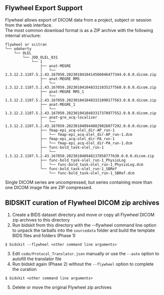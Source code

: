 ## Flywheel Export Support

Flywheel allows export of DICOM data from a project, subject or session from the web interface.  
The most common download format is as a ZIP archive with the following internal structure:

```
flywheel or scitran
└── odoherty
    └── OLEL
        └── JOD_OLEL_031
            └── 1
                ├── anat-MEGRE
                │   └── 1.3.12.2.1107.5.2.43.167050.2023010410414566046477344.0.0.0.dicom.zip
                ├── anat-MEGRE RMS
                │   └── 1.3.12.2.1107.5.2.43.167050.2023010410483321035277560.0.0.0.dicom.zip
                ├── anat-MEGRE RMS_1
                │   └── 1.3.12.2.1107.5.2.43.167050.2023010410483321090177563.0.0.0.dicom.zip
                ├── anat-MEGRE_1
                │   └── 1.3.12.2.1107.5.2.43.167050.2023010410483317378977552.0.0.0.dicom.zip
                ├── anat-gre_acq-localizer
                │   └── 1.3.12.2.1107.5.2.43.167050.2023010409440829026077292.0.0.0.dicom.zip
                ├── fmap-epi_acq-olel_dir-AP_run-1
                │   └── fmap-epi_acq-olel_dir-AP_run-1.dcm
                ├── fmap-epi_acq-olel_dir-PA_run-1
                │   └── fmap-epi_acq-olel_dir-PA_run-1.dcm
                ├── func-bold_task-olel_run-1
                │   └── 1.3.12.2.1107.5.2.43.167050.202301040948137858777630.0.0.0.dicom.zip
                ├── func-bold_task-olel_run-1_PhysioLog
                │   └── func-bold_task-olel_run-1_PhysioLog.dcm
                └── func-bold_task-olel_run-1_SBRef
                    └── func-bold_task-olel_run-1_SBRef.dcm

```
Single DICOM series are uncompressed, but series containing more than one DICOM image file are ZIP compressed.

## BIDSKIT curation of Flywheel DICOM zip archives

1. Create a BIDS dataset directory and move or copy all Flywheel DICOM zip archives to this directory
2. Run bidskit from this directory with the --flywheel command line option to unpack the tarballs into the `sourcedata`
folder and build the template BIDS files and folders (Phase 1)
```
$ bidskit --flywheel <other command line arguments>
```
3. Edit `code/Protocol_Translator.json` manually or use the `--auto` option to autofill the translator file
4. Run bidskit again (Phase 2) without the `--flywheel` option to complete the curation
```
$ bidskit <other command line arguments>
```
5. Delete or move the original Flywheel zip archives